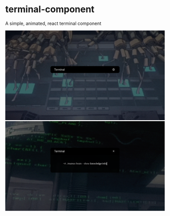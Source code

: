 # terminal-component

A simple, animated, react terminal component

![screenshot](.github/docs/image1.png)
![screenshot](.github/docs/image2.png)
